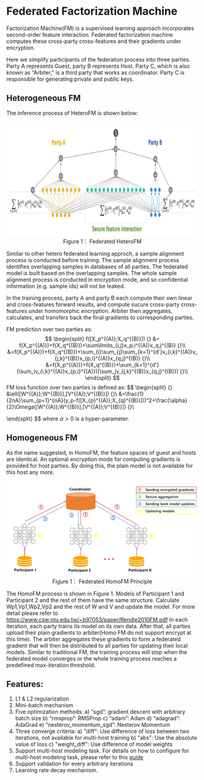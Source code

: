 # Federated Factorization Machine

Factorization Machine(FM) is a  supervised learning approach incorporates second-order feature interaction.
Federated factorization machine computes these cross-party cross-features and their gradients under encryption. 

Here we simplify participants of the federation process into three parties. Party A represents Guest, party B represents Host. Party C, which is also known as “Arbiter,” is a third party that works as coordinator. Party C is responsible for generating private and public keys.

## Heterogeneous FM

The inference process of HeteroFM is shown below:

<div style="text-align:center", align=center>
<img src="./images/HeteroFM.png" alt="samples" width="500" height="300" /><br/>
Figure 1： Federated HeteroFM</div>

Similar to other hetero federated learning approch, a sample alignment process is conducted before training. The sample alignment process identifies overlapping samples in databases of all parties. The federated model is built based on the overlapping samples. The whole sample alignment process is conducted in encryption mode, and so confidential information (e.g. sample ids) will not be leaked.

In the training process, party A and party B each compute their own linear and cross-features forward results, and compute sucure cross-party cross-features under homomorphic encryption. Arbiter then aggregates, calculates, and transfers back the final gradients to corresponding parties. 

FM prediction over two parties as:
$$
\begin{split}
f([X_p^{(A)};X_q^{(B)}]) {} &=  f(X_p^{(A)})+f(X_q^{(B)})+\sum\limits_{i,j}x_p,i^{(A)}x_q,j^{(B)}  {}\\
	&=f(X_p^{(A)})+f(X_q^{(B)})+\sum_{i}\sum_{j}\sum_{k=1}^{d'}v_{i,k}^{(A)}v_{j,k}^{(B)}x_{p,i}^{(A)}x_{q,j}^{(B)} {}\\
	&=f(X_p^{(A)})+f(X_q^{(B)})+\sum_{k=1}^{d'}(\sum_iv_{i,k}^{(A)}x_{p,i}^{(A)})(\sum_jv_{j,k}^{(B)}x_{q,j}^{(B)}) {}\\
\end{split}
$$
FM loss function over two parties is defined as:
$$
\begin{split}
{} &\ell([W^{(A)};W^{(B)}],[V^{(A)};V^{(B)}])  {}\\
	&=\frac{1}{2nA}\sum_{p=1}^{nA}(y_p-f([X_{p}^{(A)};X_{q}^{(B)}]))^2+\frac{\alpha}{2}\Omega([W^{(A)};W^{(B)}],[V^{(A)};V^{(B)}]) {}\\

\end{split}
$$
where $\alpha>0$ is a hyper-parameter.

## Homogeneous FM

As the name suggested, in HomoFM, the feature spaces of guest and hosts are identical. An optional encryption mode for computing gradients is provided for host parties. By doing this, the plain model is not available for this host any more. 

<div style="text-align:center", align=center>
<img src="./images/HomoFM.png" alt="samples" width="500" height="250" /><br/>
Figure 1： Federated HomoFM Principle</div> 

The HomoFM process is shown in Figure 1. Models of Participant 1 and Participant 2 and the rest of them have the same structure.
Calculate Wp1,Vp1,Wp2,Vp2 and the rest of W and V and update the model. For more detail please refer to https://www.csie.ntu.edu.tw/~b97053/paper/Rendle2010FM.pdf
In each iteration, each party trains its model on its own data. After that, all parties upload their plain gradients to arbiter(Homo FM do not support encrypt at this time). The arbiter aggregates these gradients to form a federated gradient that will then be distributed to all parties for updating their local models. Similar to traditional FM, the training process will stop when the federated model converges or the whole training process reaches a predefined max-iteration threshold.

## Features:
1. L1 & L2 regularization
2. Mini-batch mechanism
3. Five optimization methods:
    a)	“sgd”: gradient descent with arbitrary batch size
    b) “rmsprop”: RMSProp
    c) “adam”: Adam
    d) “adagrad”: AdaGrad
    e) “nesterov_momentum_sgd”: Nesterov Momentum
4. Three converge criteria:
    a) "diff": Use difference of loss between two iterations, not available for multi-host training
    b) "abs": Use the absolute value of loss
    c) "weight_diff": Use difference of model weights
5. Support multi-host modeling task. For details on how to configure for multi-host modeling task, please refer to this [guide](../../../doc/dsl_conf_setting_guide.md)
6. Support validation for every arbitrary iterations
7. Learning rate decay mechanism.